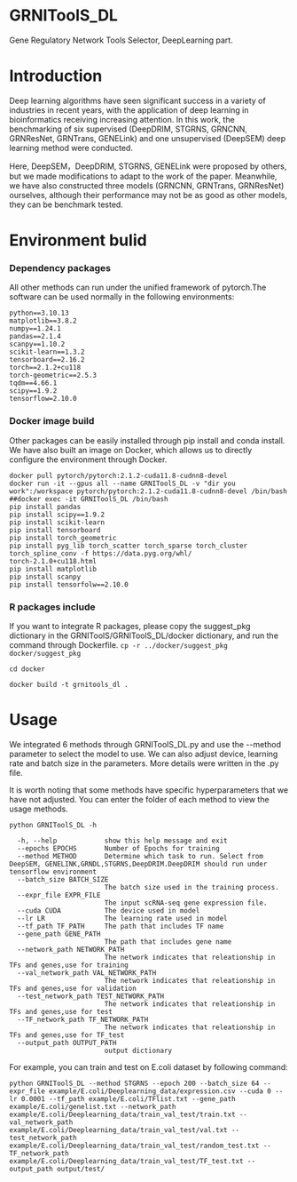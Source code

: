 # GRNIToolS_DL
Gene Regulatory Network Tools Selector, DeepLearning part.
# Introduction
Deep learning algorithms have seen significant success in a variety of industries in recent years, with the application of deep learning in bioinformatics receiving increasing attention. In this work, the benchmarking of six supervised (DeepDRIM, STGRNS, GRNCNN, GRNResNet, GRNTrans, GENELink) and one unsupervised (DeepSEM) deep learning method were conducted.

Here, DeepSEM，DeepDRIM, STGRNS, GENELink were proposed by others, but we made modifications to adapt to the work of the paper. Meanwhile, we have also constructed three models (GRNCNN, GRNTrans, GRNResNet) ourselves, although their performance may not be as good as other models, they can be benchmark tested.

# Environment bulid
### Dependency packages
All other methods can run under the unified framework of pytorch.The software can be used normally in the following environments:
```
python==3.10.13
matplotlib==3.8.2
numpy==1.24.1
pandas==2.1.4
scanpy==1.10.2
scikit-learn==1.3.2
tensorboard==2.16.2
torch==2.1.2+cu118
torch-geometric==2.5.3
tqdm==4.66.1
scipy==1.9.2
tensorflow=2.10.0
```
### Docker image build
Other packages can be easily installed through pip install and conda install. We have also built an image on Docker, which allows us to directly configure the environment through Docker.
```
docker pull pytorch/pytorch:2.1.2-cuda11.8-cudnn8-devel
docker run -it --gpus all --name GRNIToolS_DL -v "dir you work":/workspace pytorch/pytorch:2.1.2-cuda11.8-cudnn8-devel /bin/bash
##docker exec -it GRNIToolS_DL /bin/bash 
pip install pandas
pip install scipy==1.9.2
pip install scikit-learn
pip install tensorboard
pip install torch_geometric
pip install pyg_lib torch_scatter torch_sparse torch_cluster torch_spline_conv -f https://data.pyg.org/whl/
torch-2.1.0+cu118.html
pip install matplotlib
pip install scanpy
pip install tensorfolw==2.10.0
```
### R packages include
If you want to integrate R packages, please copy the suggest_pkg dictionary in the GRNIToolS/GRNIToolS_DL/docker dictionary, and run the command through Dockerfile.
`cp -r ../docker/suggest_pkg docker/suggest_pkg`

`cd docker`

`docker build -t grnitools_dl .`

# Usage
We integrated 6 methods through GRNIToolS_DL.py and use the --method parameter to select the model to use. We can also adjust device, learning rate and batch size in the parameters. More details were written in the .py file. 

It is worth noting that some methods have specific hyperparameters that we have not adjusted. You can enter the folder of each method to view the usage methods.

`python GRNIToolS_DL -h`

```  
  -h, --help            show this help message and exit
  --epochs EPOCHS       Number of Epochs for training
  --method METHOD       Determine which task to run. Select from DeepSEM, GENELINK,GRNDL,STGRNS,DeepDRIM.DeepDRIM should run under tensorflow environment
  --batch_size BATCH_SIZE
                        The batch size used in the training process.
  --expr_file EXPR_FILE
                        The input scRNA-seq gene expression file.
  --cuda CUDA           The device used in model
  --lr LR               The learning rate used in model
  --tf_path TF_PATH     The path that includes TF name
  --gene_path GENE_PATH
                        The path that includes gene name
  --network_path NETWORK_PATH
                        The network indicates that releationship in TFs and genes,use for training
  --val_network_path VAL_NETWORK_PATH
                        The network indicates that releationship in TFs and genes,use for validation
  --test_network_path TEST_NETWORK_PATH
                        The network indicates that releationship in TFs and genes,use for test
  --TF_network_path TF_NETWORK_PATH
                        The network indicates that releationship in TFs and genes,use for TF_test
  --output_path OUTPUT_PATH
                        output dictionary 
```

For example, you can train and test on E.coli dataset by following command:
```
python GRNIToolS_DL --method STGRNS --epoch 200 --batch_size 64 --expr_file example/E.coli/Deeplearning_data/expression.csv --cuda 0 --lr 0.0001 --tf_path example/E.coli/TFlist.txt --gene_path example/E.coli/genelist.txt --network_path example/E.coli/Deeplearning_data/train_val_test/train.txt --val_network_path example/E.coli/Deeplearning_data/train_val_test/val.txt --test_network_path example/E.coli/Deeplearning_data/train_val_test/random_test.txt --TF_network_path example/E.coli/Deeplearning_data/train_val_test/TF_test.txt --output_path output/test/
```
